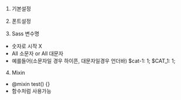 1. 기본설정

2. 폰트설정

3. Sass 변수명

- 숫자로 시작 X
- All 소문자 or All 대문자
- 예를들어(소문자일 경우 하이픈, 대문자일경우 언더바)
  $cat-1: 1;
  $CAT_1: 1;

4. Mixin
- @mixin test() {}
- 함수처럼 사용가능
